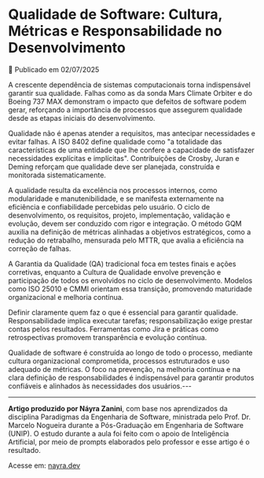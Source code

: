 # Qualidade de Software: Cultura, Métricas e Responsabilidade no Desenvolvimento

📅 Publicado em 02/07/2025

A crescente dependência de sistemas computacionais torna indispensável garantir sua qualidade. Falhas como as da sonda Mars Climate Orbiter e do Boeing 737 MAX demonstram o impacto que defeitos de software podem gerar, reforçando a importância de processos que assegurem qualidade desde as etapas iniciais do desenvolvimento.

Qualidade não é apenas atender a requisitos, mas antecipar necessidades e evitar falhas. A ISO 8402 define qualidade como "a totalidade das características de uma entidade que lhe confere a capacidade de satisfazer necessidades explícitas e implícitas". Contribuições de Crosby, Juran e Deming reforçam que qualidade deve ser planejada, construída e monitorada sistematicamente.

A qualidade resulta da excelência nos processos internos, como modularidade e manutenibilidade, e se manifesta externamente na eficiência e confiabilidade percebidas pelo usuário. O ciclo de desenvolvimento, os requisitos, projeto, implementação, validação e evolução, devem ser conduzido com rigor e integração. O método GQM auxilia na definição de métricas alinhadas a objetivos estratégicos, como a redução do retrabalho, mensurada pelo MTTR, que avalia a eficiência na correção de falhas.

A Garantia da Qualidade (QA) tradicional foca em testes finais e ações corretivas, enquanto a Cultura de Qualidade envolve prevenção e participação de todos os envolvidos no ciclo de desenvolvimento. Modelos como ISO 25010 e CMMI orientam essa transição, promovendo maturidade organizacional e melhoria contínua.

Definir claramente quem faz o que é essencial para garantir qualidade. Responsabilidade implica executar tarefas; responsabilização exige prestar contas pelos resultados. Ferramentas como Jira e práticas como retrospectivas promovem transparência e evolução contínua.

Qualidade de software é construída ao longo de todo o processo, mediante cultura organizacional comprometida, processos estruturados e uso adequado de métricas. O foco na prevenção, na melhoria contínua e na clara definição de responsabilidades é indispensável para garantir produtos confiáveis e alinhados às necessidades dos usuários.---

---

**Artigo produzido por Náyra Zanini**, com base nos aprendizados da disciplina Paradigmas da Engenharia de Software, ministrada pelo Prof. Dr. Marcelo Nogueira durante a Pós-Graduação em Engenharia de Software (UNIP).
O estudo durante a aula foi feito com o apoio de Inteligência Artificial, por meio de prompts elaborados pelo professor e esse artigo é o resultado.

Acesse em: [nayra.dev](https://nayrazanini.github.io/nayra.dev-portfolio/artigos/aula03.html)
